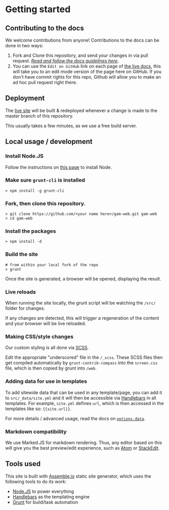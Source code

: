 # Getting started

## Contributing to the docs
We welcome contributions from anyone! Contributions to the docs can be done in two ways:

1. Fork and Clone this repository, and send your changes in via pull request. [*Read and follow the docs guidelines here*](DOCS_GUIDELINES.md).
2. You can use the `Edit on GitHub` link on each page of [the live docs](http://proto.actor/docs), this will take you to an edit mode version of the page here on GitHub. If you don't have commit rights for this repo, Github will allow you to make an ad hoc pull request right there.

## Deployment
The [live site](http://Proto.Actor) will be built & redeployed whenever a change is made to the master branch of this repository.

This usually takes a few minutes, as we use a free build server.

## Local usage / development
### Install Node.JS
Follow the instructions on [this page](https://github.com/joyent/node/wiki/Installation) to install Node.

### Make sure `grunt-cli` is installed
```
> npm install -g grunt-cli
```

### Fork, then clone this repository.
```
> git clone https://github.com/<your name here>/gam-web.git gam-web
> cd gam-web
```

### Install the packages
```
> npm install -d
```

### Build the site
```
# from within your local fork of the repo
> grunt
```

Once the site is generated, a browser will be opened, displaying the result.

### Live reloads
When running the site locally, the grunt script will be watching the `/src/` folder for changes.

If any changes are detected, this will trigger a regeneration of the content and your browser will be live reloaded.

### Making CSS/style changes
Our custom styling is all done via [SCSS](http://sass-lang.com/documentation/file.SASS_REFERENCE.html).

Edit the appropriate "underscored" file in the `/_scss`. These SCSS files then get compiled automatically by `grunt-contrib-compass` into the `screen.css` file, which is then copied by grunt into `/web`.

### Adding data for use in templates
To add sitewide data that can be used in any template/page, you can add it to `src/_data/site.yml` and it will then be accessible via [Handlebars](handlebarsjs.com) in all templates. For example, `site.yml` defines `url`, which is then accessed in the templates like so: `{{site.url}}`.

For more details / advanced usage, read the docs on [`options.data`](http://assemble.io/docs/options-data.html).

### Markdown compatibility
We use Marked.JS for markdown rendering. Thus, any editor based on this will give you the best preview/edit experience, such as [Atom](https://atom.io) or [StackEdit](https://stackedit.io/).

## Tools used
This site is built with [Assemble.io](http://assemble.io) static site generator, which uses the following tools to do its work:

- [Node.JS](https://nodejs.org/) to power everything
- [Handlebars](handlebarsjs.com) as the templating engine
- [Grunt](http://gruntjs.com/) for build/task automation